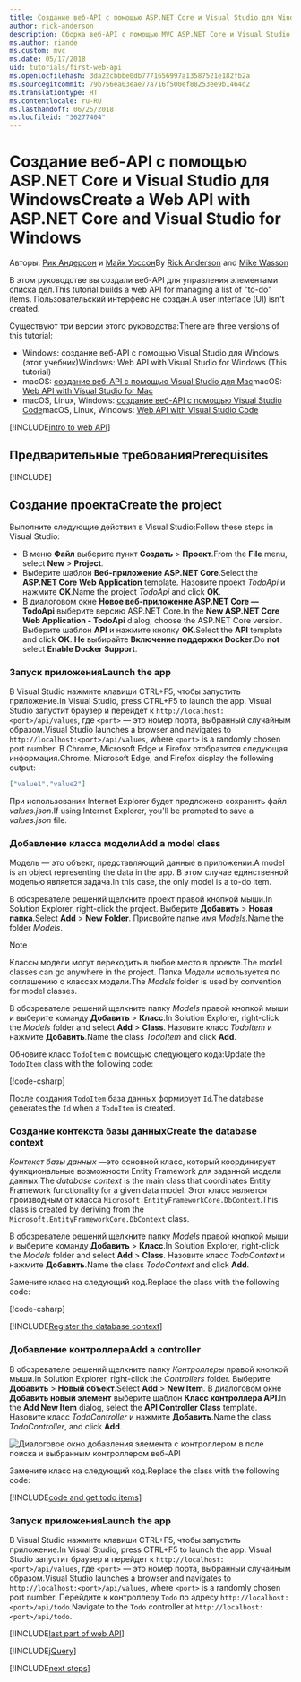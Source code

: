 ```yaml
---
title: Создание веб-API с помощью ASP.NET Core и Visual Studio для Windows
author: rick-anderson
description: Сборка веб-API с помощью MVC ASP.NET Core и Visual Studio для Windows
ms.author: riande
ms.custom: mvc
ms.date: 05/17/2018
uid: tutorials/first-web-api
ms.openlocfilehash: 3da22cbbbe0db7771656997a13587521e182fb2a
ms.sourcegitcommit: 79b756ea03eae77a716f500ef88253ee9b1464d2
ms.translationtype: HT
ms.contentlocale: ru-RU
ms.lasthandoff: 06/25/2018
ms.locfileid: "36277404"
---
```

# <a name="create-a-web-api-with-aspnet-core-and-visual-studio-for-windows"></a><span data-ttu-id="3c36e-103">Создание веб-API с помощью ASP.NET Core и Visual Studio для Windows</span><span class="sxs-lookup"><span data-stu-id="3c36e-103">Create a Web API with ASP.NET Core and Visual Studio for Windows</span></span>

<span data-ttu-id="3c36e-104">Авторы: [Рик Андерсон](https://twitter.com/RickAndMSFT) и [Майк Уоссон](https://github.com/mikewasson)</span><span class="sxs-lookup"><span data-stu-id="3c36e-104">By [Rick Anderson](https://twitter.com/RickAndMSFT) and [Mike Wasson](https://github.com/mikewasson)</span></span>

<span data-ttu-id="3c36e-105">В этом руководстве вы создали веб-API для управления элементами списка дел.</span><span class="sxs-lookup"><span data-stu-id="3c36e-105">This tutorial builds a web API for managing a list of "to-do" items.</span></span> <span data-ttu-id="3c36e-106">Пользовательский интерфейс не создан.</span><span class="sxs-lookup"><span data-stu-id="3c36e-106">A user interface (UI) isn't created.</span></span>

<span data-ttu-id="3c36e-107">Существуют три версии этого руководства:</span><span class="sxs-lookup"><span data-stu-id="3c36e-107">There are three versions of this tutorial:</span></span>

* <span data-ttu-id="3c36e-108">Windows: создание веб-API с помощью Visual Studio для Windows (этот учебник)</span><span class="sxs-lookup"><span data-stu-id="3c36e-108">Windows: Web API with Visual Studio for Windows (This tutorial)</span></span>
* <span data-ttu-id="3c36e-109">macOS: [создание веб-API с помощью Visual Studio для Mac](xref:tutorials/first-web-api-mac)</span><span class="sxs-lookup"><span data-stu-id="3c36e-109">macOS: [Web API with Visual Studio for Mac](xref:tutorials/first-web-api-mac)</span></span>
* <span data-ttu-id="3c36e-110">macOS, Linux, Windows: [создание веб-API с помощью Visual Studio Code](xref:tutorials/web-api-vsc)</span><span class="sxs-lookup"><span data-stu-id="3c36e-110">macOS, Linux, Windows: [Web API with Visual Studio Code](xref:tutorials/web-api-vsc)</span></span>

<!-- WARNING: The code AND images in this doc are used by uid: tutorials/web-api-vsc, tutorials/first-web-api-mac and tutorials/first-web-api. If you change any code/images in this tutorial, update uid: tutorials/web-api-vsc -->

[!INCLUDE[intro to web API](../includes/webApi/intro.md)]

## <a name="prerequisites"></a><span data-ttu-id="3c36e-111">Предварительные требования</span><span class="sxs-lookup"><span data-stu-id="3c36e-111">Prerequisites</span></span>

[!INCLUDE[](~/includes/net-core-prereqs-windows.md)]

## <a name="create-the-project"></a><span data-ttu-id="3c36e-112">Создание проекта</span><span class="sxs-lookup"><span data-stu-id="3c36e-112">Create the project</span></span>

<span data-ttu-id="3c36e-113">Выполните следующие действия в Visual Studio:</span><span class="sxs-lookup"><span data-stu-id="3c36e-113">Follow these steps in Visual Studio:</span></span>

* <span data-ttu-id="3c36e-114">В меню **Файл** выберите пункт **Создать** > **Проект**.</span><span class="sxs-lookup"><span data-stu-id="3c36e-114">From the **File** menu, select **New** > **Project**.</span></span>
* <span data-ttu-id="3c36e-115">Выберите шаблон **Веб-приложение ASP.NET Core**.</span><span class="sxs-lookup"><span data-stu-id="3c36e-115">Select the **ASP.NET Core Web Application** template.</span></span> <span data-ttu-id="3c36e-116">Назовите проект *TodoApi* и нажмите **OK**.</span><span class="sxs-lookup"><span data-stu-id="3c36e-116">Name the project *TodoApi* and click **OK**.</span></span>
* <span data-ttu-id="3c36e-117">В диалоговом окне **Новое веб-приложение ASP.NET Core — TodoApi** выберите версию ASP.NET Core.</span><span class="sxs-lookup"><span data-stu-id="3c36e-117">In the **New ASP.NET Core Web Application - TodoApi** dialog, choose the ASP.NET Core version.</span></span> <span data-ttu-id="3c36e-118">Выберите шаблон **API** и нажмите кнопку **ОК**.</span><span class="sxs-lookup"><span data-stu-id="3c36e-118">Select the **API** template and click **OK**.</span></span> <span data-ttu-id="3c36e-119">**Не** выбирайте **Включение поддержки Docker**.</span><span class="sxs-lookup"><span data-stu-id="3c36e-119">Do **not** select **Enable Docker Support**.</span></span>

### <a name="launch-the-app"></a><span data-ttu-id="3c36e-120">Запуск приложения</span><span class="sxs-lookup"><span data-stu-id="3c36e-120">Launch the app</span></span>

<span data-ttu-id="3c36e-121">В Visual Studio нажмите клавиши CTRL+F5, чтобы запустить приложение.</span><span class="sxs-lookup"><span data-stu-id="3c36e-121">In Visual Studio, press CTRL+F5 to launch the app.</span></span> <span data-ttu-id="3c36e-122">Visual Studio запустит браузер и перейдет к `http://localhost:<port>/api/values`, где `<port>` — это номер порта, выбранный случайным образом.</span><span class="sxs-lookup"><span data-stu-id="3c36e-122">Visual Studio launches a browser and navigates to `http://localhost:<port>/api/values`, where `<port>` is a randomly chosen port number.</span></span> <span data-ttu-id="3c36e-123">В Chrome, Microsoft Edge и Firefox отобразится следующая информация.</span><span class="sxs-lookup"><span data-stu-id="3c36e-123">Chrome, Microsoft Edge, and Firefox display the following output:</span></span>

```json
["value1","value2"]
```

<span data-ttu-id="3c36e-124">При использовании Internet Explorer будет предложено сохранить файл *values.json*.</span><span class="sxs-lookup"><span data-stu-id="3c36e-124">If using Internet Explorer, you'll be prompted to save a *values.json* file.</span></span>

### <a name="add-a-model-class"></a><span data-ttu-id="3c36e-125">Добавление класса модели</span><span class="sxs-lookup"><span data-stu-id="3c36e-125">Add a model class</span></span>

<span data-ttu-id="3c36e-126">Модель — это объект, представляющий данные в приложении.</span><span class="sxs-lookup"><span data-stu-id="3c36e-126">A model is an object representing the data in the app.</span></span> <span data-ttu-id="3c36e-127">В этом случае единственной моделью является задача.</span><span class="sxs-lookup"><span data-stu-id="3c36e-127">In this case, the only model is a to-do item.</span></span>

<span data-ttu-id="3c36e-128">В обозревателе решений щелкните проект правой кнопкой мыши.</span><span class="sxs-lookup"><span data-stu-id="3c36e-128">In Solution Explorer, right-click the project.</span></span> <span data-ttu-id="3c36e-129">Выберите **Добавить** > **Новая папка**.</span><span class="sxs-lookup"><span data-stu-id="3c36e-129">Select **Add** > **New Folder**.</span></span> <span data-ttu-id="3c36e-130">Присвойте папке имя *Models*.</span><span class="sxs-lookup"><span data-stu-id="3c36e-130">Name the folder *Models*.</span></span>

> [!NOTE]
> <span data-ttu-id="3c36e-131">Классы модели могут переходить в любое место в проекте.</span><span class="sxs-lookup"><span data-stu-id="3c36e-131">The model classes can go anywhere in the project.</span></span> <span data-ttu-id="3c36e-132">Папка *Модели* используется по соглашению о классах модели.</span><span class="sxs-lookup"><span data-stu-id="3c36e-132">The *Models* folder is used by convention for model classes.</span></span>

<span data-ttu-id="3c36e-133">В обозревателе решений щелкните папку *Models* правой кнопкой мыши и выберите команду **Добавить** > **Класс**.</span><span class="sxs-lookup"><span data-stu-id="3c36e-133">In Solution Explorer, right-click the *Models* folder and select **Add** > **Class**.</span></span> <span data-ttu-id="3c36e-134">Назовите класс *TodoItem* и нажмите **Добавить**.</span><span class="sxs-lookup"><span data-stu-id="3c36e-134">Name the class *TodoItem* and click **Add**.</span></span>

<span data-ttu-id="3c36e-135">Обновите класс `TodoItem` с помощью следующего кода:</span><span class="sxs-lookup"><span data-stu-id="3c36e-135">Update the `TodoItem` class with the following code:</span></span>

[!code-csharp[](first-web-api/samples/2.0/TodoApi/Models/TodoItem.cs)]

<span data-ttu-id="3c36e-136">После создания `TodoItem` база данных формирует `Id`.</span><span class="sxs-lookup"><span data-stu-id="3c36e-136">The database generates the `Id` when a `TodoItem` is created.</span></span>

### <a name="create-the-database-context"></a><span data-ttu-id="3c36e-137">Создание контекста базы данных</span><span class="sxs-lookup"><span data-stu-id="3c36e-137">Create the database context</span></span>

<span data-ttu-id="3c36e-138">*Контекст базы данных* —это основной класс, который координирует функциональные возможности Entity Framework для заданной модели данных.</span><span class="sxs-lookup"><span data-stu-id="3c36e-138">The *database context* is the main class that coordinates Entity Framework functionality for a given data model.</span></span> <span data-ttu-id="3c36e-139">Этот класс является производным от класса `Microsoft.EntityFrameworkCore.DbContext`.</span><span class="sxs-lookup"><span data-stu-id="3c36e-139">This class is created by deriving from the `Microsoft.EntityFrameworkCore.DbContext` class.</span></span>

<span data-ttu-id="3c36e-140">В обозревателе решений щелкните папку *Models* правой кнопкой мыши и выберите команду **Добавить** > **Класс**.</span><span class="sxs-lookup"><span data-stu-id="3c36e-140">In Solution Explorer, right-click the *Models* folder and select **Add** > **Class**.</span></span> <span data-ttu-id="3c36e-141">Назовите класс *TodoContext* и нажмите **Добавить**.</span><span class="sxs-lookup"><span data-stu-id="3c36e-141">Name the class *TodoContext* and click **Add**.</span></span>

<span data-ttu-id="3c36e-142">Замените класс на следующий код.</span><span class="sxs-lookup"><span data-stu-id="3c36e-142">Replace the class with the following code:</span></span>

[!code-csharp[](first-web-api/samples/2.0/TodoApi/Models/TodoContext.cs)]

[!INCLUDE[Register the database context](../includes/webApi/register_dbContext.md)]

### <a name="add-a-controller"></a><span data-ttu-id="3c36e-143">Добавление контроллера</span><span class="sxs-lookup"><span data-stu-id="3c36e-143">Add a controller</span></span>

<span data-ttu-id="3c36e-144">В обозревателе решений щелкните папку *Контроллеры* правой кнопкой мыши.</span><span class="sxs-lookup"><span data-stu-id="3c36e-144">In Solution Explorer, right-click the *Controllers* folder.</span></span> <span data-ttu-id="3c36e-145">Выберите **Добавить** > **Новый объект**.</span><span class="sxs-lookup"><span data-stu-id="3c36e-145">Select **Add** > **New Item**.</span></span> <span data-ttu-id="3c36e-146">В диалоговом окне **Добавить новый элемент** выберите шаблон **Класс контроллера API**.</span><span class="sxs-lookup"><span data-stu-id="3c36e-146">In the **Add New Item** dialog, select the **API Controller Class** template.</span></span> <span data-ttu-id="3c36e-147">Назовите класс *TodoController* и нажмите **Добавить**.</span><span class="sxs-lookup"><span data-stu-id="3c36e-147">Name the class *TodoController*, and click **Add**.</span></span>

![Диалоговое окно добавления элемента с контроллером в поле поиска и выбранным контроллером веб-API](first-web-api/_static/new_controller.png)

<span data-ttu-id="3c36e-149">Замените класс на следующий код.</span><span class="sxs-lookup"><span data-stu-id="3c36e-149">Replace the class with the following code:</span></span>

[!INCLUDE[code and get todo items](../includes/webApi/getTodoItems.md)]

### <a name="launch-the-app"></a><span data-ttu-id="3c36e-150">Запуск приложения</span><span class="sxs-lookup"><span data-stu-id="3c36e-150">Launch the app</span></span>

<span data-ttu-id="3c36e-151">В Visual Studio нажмите клавиши CTRL+F5, чтобы запустить приложение.</span><span class="sxs-lookup"><span data-stu-id="3c36e-151">In Visual Studio, press CTRL+F5 to launch the app.</span></span> <span data-ttu-id="3c36e-152">Visual Studio запустит браузер и перейдет к `http://localhost:<port>/api/values`, где `<port>` — это номер порта, выбранный случайным образом.</span><span class="sxs-lookup"><span data-stu-id="3c36e-152">Visual Studio launches a browser and navigates to `http://localhost:<port>/api/values`, where `<port>` is a randomly chosen port number.</span></span> <span data-ttu-id="3c36e-153">Перейдите к контроллеру `Todo` по адресу `http://localhost:<port>/api/todo`.</span><span class="sxs-lookup"><span data-stu-id="3c36e-153">Navigate to the `Todo` controller at `http://localhost:<port>/api/todo`.</span></span>

[!INCLUDE[last part of web API](../includes/webApi/end.md)]

[!INCLUDE[jQuery](../includes/webApi/add-jquery.md)]

[!INCLUDE[next steps](../includes/webApi/next.md)]

